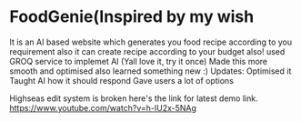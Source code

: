 # FoodGenie(Inspired by my wish
It is an AI based website which generates you food recipe according to you requirement also it can create recipe according to your budget also! used GROQ service to implemet AI (Yall love it, try it once)
Made this more smooth and optimised also learned something new :)
Updates:
Optimised it
Taught AI how it should respond
Gave users a lot of options

Highseas edit system is broken here's the link for latest demo link.
https://www.youtube.com/watch?v=h-IU2x-5NAg
